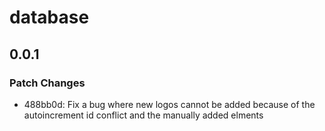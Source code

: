 # database

## 0.0.1

### Patch Changes

- 488bb0d: Fix a bug where new logos cannot be added because of the autoincrement id conflict and the manually added elments
